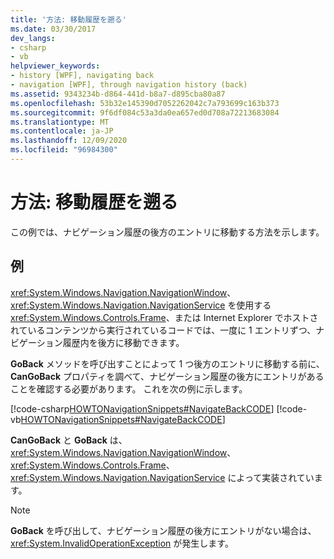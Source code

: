 ```yaml
---
title: '方法: 移動履歴を遡る'
ms.date: 03/30/2017
dev_langs:
- csharp
- vb
helpviewer_keywords:
- history [WPF], navigating back
- navigation [WPF], through navigation history (back)
ms.assetid: 9343234b-d864-441d-b8a7-d895cba80a87
ms.openlocfilehash: 53b32e145390d7052262042c7a793699c163b373
ms.sourcegitcommit: 9f6df084c53a3da0ea657ed0d708a72213683084
ms.translationtype: MT
ms.contentlocale: ja-JP
ms.lasthandoff: 12/09/2020
ms.locfileid: "96984300"
---
```

# <a name="how-to-navigate-back-through-navigation-history"></a>方法: 移動履歴を遡る
この例では、ナビゲーション履歴の後方のエントリに移動する方法を示します。  
  
## <a name="example"></a>例  
 <xref:System.Windows.Navigation.NavigationWindow>、<xref:System.Windows.Navigation.NavigationService> を使用する <xref:System.Windows.Controls.Frame>、または Internet Explorer でホストされているコンテンツから実行されているコードでは、一度に 1 エントリずつ、ナビゲーション履歴内を後方に移動できます。  
  
 **GoBack** メソッドを呼び出すことによって 1 つ後方のエントリに移動する前に、**CanGoBack** プロパティを調べて、ナビゲーション履歴の後方にエントリがあることを確認する必要があります。 これを次の例に示します。  
  
 [!code-csharp[HOWTONavigationSnippets#NavigateBackCODE](~/samples/snippets/csharp/VS_Snippets_Wpf/HOWTONavigationSnippets/CSharp/HomePage.xaml.cs#navigatebackcode)]
 [!code-vb[HOWTONavigationSnippets#NavigateBackCODE](~/samples/snippets/visualbasic/VS_Snippets_Wpf/HOWTONavigationSnippets/visualbasic/homepage.xaml.vb#navigatebackcode)]  
  
 **CanGoBack** と **GoBack** は、<xref:System.Windows.Navigation.NavigationWindow>、<xref:System.Windows.Controls.Frame>、<xref:System.Windows.Navigation.NavigationService> によって実装されています。  
  
> [!NOTE]
> **GoBack** を呼び出して、ナビゲーション履歴の後方にエントリがない場合は、<xref:System.InvalidOperationException> が発生します。
